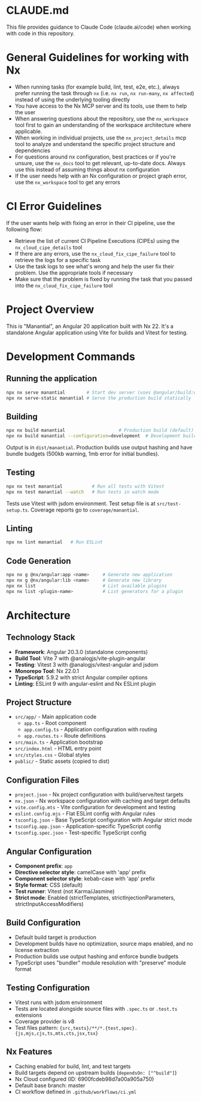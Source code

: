 # CLAUDE.md

This file provides guidance to Claude Code (claude.ai/code) when working with code in this repository.

<!-- nx configuration start-->
<!-- Leave the start & end comments to automatically receive updates. -->

# General Guidelines for working with Nx

- When running tasks (for example build, lint, test, e2e, etc.), always prefer running the task through `nx` (i.e. `nx run`, `nx run-many`, `nx affected`) instead of using the underlying tooling directly
- You have access to the Nx MCP server and its tools, use them to help the user
- When answering questions about the repository, use the `nx_workspace` tool first to gain an understanding of the workspace architecture where applicable.
- When working in individual projects, use the `nx_project_details` mcp tool to analyze and understand the specific project structure and dependencies
- For questions around nx configuration, best practices or if you're unsure, use the `nx_docs` tool to get relevant, up-to-date docs. Always use this instead of assuming things about nx configuration
- If the user needs help with an Nx configuration or project graph error, use the `nx_workspace` tool to get any errors

# CI Error Guidelines

If the user wants help with fixing an error in their CI pipeline, use the following flow:
- Retrieve the list of current CI Pipeline Executions (CIPEs) using the `nx_cloud_cipe_details` tool
- If there are any errors, use the `nx_cloud_fix_cipe_failure` tool to retrieve the logs for a specific task
- Use the task logs to see what's wrong and help the user fix their problem. Use the appropriate tools if necessary
- Make sure that the problem is fixed by running the task that you passed into the `nx_cloud_fix_cipe_failure` tool


<!-- nx configuration end-->

# Project Overview

This is "Manantial", an Angular 20 application built with Nx 22. It's a standalone Angular application using Vite for builds and Vitest for testing.

# Development Commands

## Running the application
```bash
npx nx serve manantial        # Start dev server (uses @angular/build:dev-server)
npx nx serve-static manantial # Serve the production build statically
```

## Building
```bash
npx nx build manantial                    # Production build (default)
npx nx build manantial --configuration=development  # Development build
```
Output is in `dist/manantial`. Production builds use output hashing and have bundle budgets (500kb warning, 1mb error for initial bundles).

## Testing
```bash
npx nx test manantial           # Run all tests with Vitest
npx nx test manantial --watch   # Run tests in watch mode
```
Tests use Vitest with jsdom environment. Test setup file is at `src/test-setup.ts`. Coverage reports go to `coverage/manantial`.

## Linting
```bash
npx nx lint manantial   # Run ESLint
```

## Code Generation
```bash
npx nx g @nx/angular:app <name>     # Generate new application
npx nx g @nx/angular:lib <name>     # Generate new library
npx nx list                         # List available plugins
npx nx list <plugin-name>           # List generators for a plugin
```

# Architecture

## Technology Stack
- **Framework**: Angular 20.3.0 (standalone components)
- **Build Tool**: Vite 7 with @analogjs/vite-plugin-angular
- **Testing**: Vitest 3 with @analogjs/vitest-angular and jsdom
- **Monorepo Tool**: Nx 22.0.1
- **TypeScript**: 5.9.2 with strict Angular compiler options
- **Linting**: ESLint 9 with angular-eslint and Nx ESLint plugin

## Project Structure
- `src/app/` - Main application code
  - `app.ts` - Root component
  - `app.config.ts` - Application configuration with routing
  - `app.routes.ts` - Route definitions
- `src/main.ts` - Application bootstrap
- `src/index.html` - HTML entry point
- `src/styles.css` - Global styles
- `public/` - Static assets (copied to dist)

## Configuration Files
- `project.json` - Nx project configuration with build/serve/test targets
- `nx.json` - Nx workspace configuration with caching and target defaults
- `vite.config.mts` - Vite configuration for development and testing
- `eslint.config.mjs` - Flat ESLint config with Angular rules
- `tsconfig.json` - Base TypeScript configuration with Angular strict mode
- `tsconfig.app.json` - Application-specific TypeScript config
- `tsconfig.spec.json` - Test-specific TypeScript config

## Angular Configuration
- **Component prefix**: `app`
- **Directive selector style**: camelCase with 'app' prefix
- **Component selector style**: kebab-case with 'app' prefix
- **Style format**: CSS (default)
- **Test runner**: Vitest (not Karma/Jasmine)
- **Strict mode**: Enabled (strictTemplates, strictInjectionParameters, strictInputAccessModifiers)

## Build Configuration
- Default build target is production
- Development builds have no optimization, source maps enabled, and no license extraction
- Production builds use output hashing and enforce bundle budgets
- TypeScript uses "bundler" module resolution with "preserve" module format

## Testing Configuration
- Vitest runs with jsdom environment
- Tests are located alongside source files with `.spec.ts` or `.test.ts` extensions
- Coverage provider is v8
- Test files pattern: `{src,tests}/**/*.{test,spec}.{js,mjs,cjs,ts,mts,cts,jsx,tsx}`

## Nx Features
- Caching enabled for build, lint, and test targets
- Build targets depend on upstream builds (`dependsOn: ["^build"]`)
- Nx Cloud configured (ID: 6900fcdeb98d7a00a905a750)
- Default base branch: master
- CI workflow defined in `.github/workflows/ci.yml`
